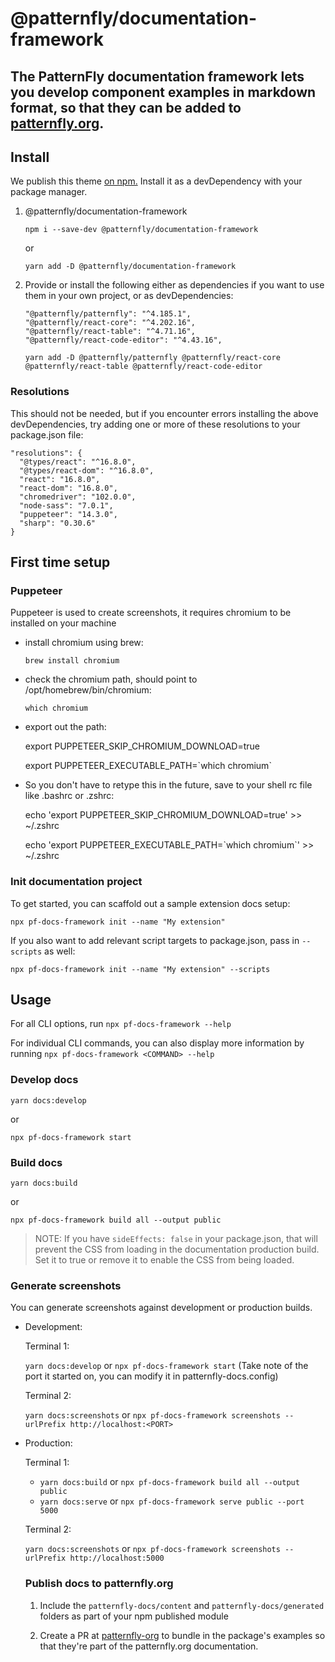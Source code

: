 # @patternfly/documentation-framework

## The PatternFly documentation framework lets you develop component examples in markdown format, so that they can be added to [patternfly.org](https://www.patternfly.org/v5/).

## Install

We publish this theme [on npm.](https://www.npmjs.com/package/@patternfly/documentation-framework) Install it as a devDependency with your package manager.

1. @patternfly/documentation-framework

    `npm i --save-dev @patternfly/documentation-framework`

    or

    `yarn add -D @patternfly/documentation-framework`

2. Provide or install the following either as dependencies if you want to use them in your own project, or as devDependencies:
    ```
    "@patternfly/patternfly": "^4.185.1",
    "@patternfly/react-core": "^4.202.16",
    "@patternfly/react-table": "^4.71.16",
    "@patternfly/react-code-editor": "^4.43.16",
    ```
    `yarn add -D @patternfly/patternfly @patternfly/react-core @patternfly/react-table @patternfly/react-code-editor`

### Resolutions

This should not be needed, but if you encounter errors installing the above devDependencies, try adding one or more of these resolutions to your package.json file:
```
"resolutions": {
  "@types/react": "^16.8.0",
  "@types/react-dom": "^16.8.0",
  "react": "16.8.0",
  "react-dom": "16.8.0",
  "chromedriver": "102.0.0",
  "node-sass": "7.0.1",
  "puppeteer": "14.3.0",
  "sharp": "0.30.6"
}
```

## First time setup

### Puppeteer

Puppeteer is used to create screenshots, it requires chromium to be installed on your machine

- install chromium using brew:

  `brew install chromium`
- check the chromium path, should point to /opt/homebrew/bin/chromium:

  `which chromium`
- export out the path:

  export PUPPETEER_SKIP_CHROMIUM_DOWNLOAD=true

  export PUPPETEER_EXECUTABLE_PATH=\`which chromium\`

- So you don't have to retype this in the future, save to your shell rc file like .bashrc or .zshrc:

  echo 'export PUPPETEER_SKIP_CHROMIUM_DOWNLOAD=true' >> ~/.zshrc

  echo 'export PUPPETEER_EXECUTABLE_PATH=\`which chromium\`' >> ~/.zshrc 

### Init documentation project

To get started, you can scaffold out a sample extension docs setup:

`npx pf-docs-framework init --name "My extension"`

If you also want to add relevant script targets to package.json, pass in `--scripts` as well:

`npx pf-docs-framework init --name "My extension" --scripts`

## Usage

For all CLI options, run `npx pf-docs-framework --help`

For individual CLI commands, you can also display more information by running `npx pf-docs-framework <COMMAND> --help`

### Develop docs

`yarn docs:develop`

or

`npx pf-docs-framework start`

### Build docs

`yarn docs:build`

or

`npx pf-docs-framework build all --output public`

> NOTE: If you have `sideEffects: false` in your package.json, that will prevent the CSS from loading in the documentation production build. Set it to true or remove it to enable the CSS from being loaded.

### Generate screenshots

You can generate screenshots against development or production builds.

- Development:

  Terminal 1:

  `yarn docs:develop` or `npx pf-docs-framework start` (Take note of the port it started on, you can modify it in patternfly-docs.config)

  Terminal 2:

  `yarn docs:screenshots` or `npx pf-docs-framework screenshots --urlPrefix http://localhost:<PORT>`

- Production:

  Terminal 1:
  
  - `yarn docs:build` or `npx pf-docs-framework build all --output public`
  - `yarn docs:serve` or `npx pf-docs-framework serve public --port 5000`

  Terminal 2:

  `yarn docs:screenshots` or `npx pf-docs-framework screenshots --urlPrefix http://localhost:5000`

  ### Publish docs to patternfly.org

  1. Include the `patternfly-docs/content` and `patternfly-docs/generated` folders as part of your npm published module

  2. Create a PR at [patternfly-org](https://github.com/patternfly/patternfly-org) to bundle in the package's examples so that they're part of the patternfly.org documentation.
